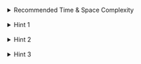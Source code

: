 <br>
<details class="hint-accordion">  
    <summary>Recommended Time & Space Complexity</summary>
    <p>
    You should aim for a solution with <code>O(m * n)</code> time and <code>O(m * n)</code> space, where <code>m</code> is the number of rows and <code>n</code> is the number of columns in the grid.
    </p>
</details>

<br>
<details class="hint-accordion">  
    <summary>Hint 1</summary>
    <p>
    A brute force solution would be to traverse each cell in the grid and run a BFS from each cell to check if it can reach both oceans. This would result in an <code>O((m * n)^2)</code> solution. Can you think of a better way? Maybe you should consider a reverse way of traversing.
    </p>
</details>

<br>
<details class="hint-accordion">  
    <summary>Hint 2</summary>
    <p>
    We can use the Depth First Search (DFS) algorithm starting from the border cells of the grid. However, we reverse the condition such that the next visiting cell should have a height greater than or equal to the current cell. For the top and left borders connected to the Pacific Ocean, we use a hash set called <code>pacific</code> and run a DFS from each of these cells, visiting nodes recursively. Similarly, for the bottom and right borders connected to the Atlantic Ocean, we use a hash set called <code>atlantic</code> and run a DFS. The required coordinates are the cells that exist in both the <code>pacific</code> and <code>atlantic</code> sets. How do you implement this?
    </p>
</details>

<br>
<details class="hint-accordion">  
    <summary>Hint 3</summary>
    <p>
    We perform DFS from the border cells, using their respective hash sets. During the DFS, we recursively visit the neighbouring cells that are unvisited and have height greater than or equal to the current cell's height and add the current cell's coordinates to the corresponding hash set. Once the DFS completes, we traverse the grid and check if a cell exists in both the hash sets. If so, we add that cell to the result list.
    </p>
</details>

